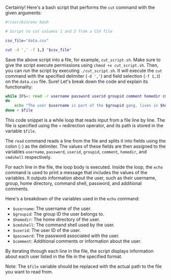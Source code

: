 Certainly! Here's a bash script that performs the `cut` command with the given arguments:

```bash
#!/usr/bin/env bash

# Script to cut columns 1 and 3 from a CSV file

csv_file="data.csv"

cut -d ',' -f 1,3 "$csv_file"
```

Save the above script into a file, for example, `cut_script.sh`. Make sure to give the script execute permissions using `chmod +x cut_script.sh`. Then, you can run the script by executing `./cut_script.sh`. It will execute the `cut` command with the specified delimiter (`-d ','`) and field selection (`-f 1,3`) on the `data.csv` file.
Sure! Let's break down the code and explain its functionality:

```bash
while IFS=: read -r username password userid groupid comment homedir cmdshell 
do
    echo "The user $username is part of the $groupid gang, lives in $homedir and rides $cmdshell. $userid's place is protected by the passcode $password, more info about the user here: $comment"
done < $file
```

This code snippet is a while loop that reads input from a file line by line. The file is specified using the `<` redirection operator, and its path is stored in the variable `$file`.

The `read` command reads a line from the file and splits it into fields using the colon (`:`) as the delimiter. The values of these fields are then assigned to the variables `username`, `password`, `userid`, `groupid`, `comment`, `homedir`, and `cmdshell` respectively.

For each line in the file, the loop body is executed. Inside the loop, the `echo` command is used to print a message that includes the values of the variables. It outputs information about the user, such as their username, group, home directory, command shell, password, and additional comments.

Here's a breakdown of the variables used in the `echo` command:
- `$username`: The username of the user.
- `$groupid`: The group ID the user belongs to.
- `$homedir`: The home directory of the user.
- `$cmdshell`: The command shell used by the user.
- `$userid`: The user ID of the user.
- `$password`: The password associated with the user.
- `$comment`: Additional comments or information about the user.

By iterating through each line in the file, the script displays information about each user listed in the file in the specified format.

Note: The `$file` variable should be replaced with the actual path to the file you want to read from.
